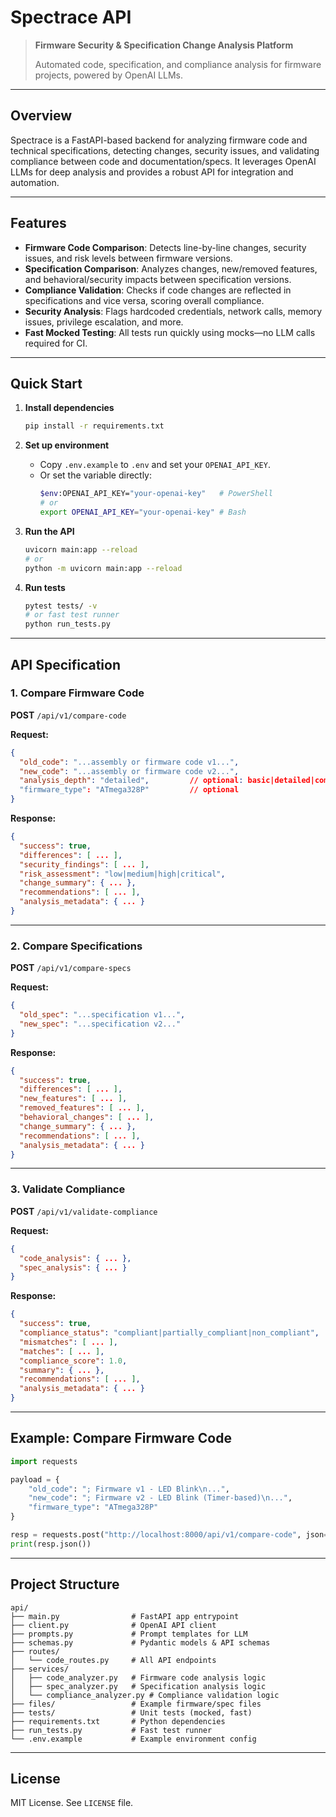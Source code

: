 # Spectrace API

> **Firmware Security & Specification Change Analysis Platform**
>
> Automated code, specification, and compliance analysis for firmware projects, powered by OpenAI LLMs.

---

## Overview

Spectrace is a FastAPI-based backend for analyzing firmware code and technical specifications, detecting changes, security issues, and validating compliance between code and documentation/specs. It leverages OpenAI LLMs for deep analysis and provides a robust API for integration and automation.

---

## Features

- **Firmware Code Comparison**: Detects line-by-line changes, security issues, and risk levels between firmware versions.
- **Specification Comparison**: Analyzes changes, new/removed features, and behavioral/security impacts between specification versions.
- **Compliance Validation**: Checks if code changes are reflected in specifications and vice versa, scoring overall compliance.
- **Security Analysis**: Flags hardcoded credentials, network calls, memory issues, privilege escalation, and more.
- **Fast Mocked Testing**: All tests run quickly using mocks—no LLM calls required for CI.

---

## Quick Start

1. **Install dependencies**
   ```bash
   pip install -r requirements.txt
   ```

2. **Set up environment**
   - Copy `.env.example` to `.env` and set your `OPENAI_API_KEY`.
   - Or set the variable directly:
     ```bash
     $env:OPENAI_API_KEY="your-openai-key"   # PowerShell
     # or
     export OPENAI_API_KEY="your-openai-key" # Bash
     ```

3. **Run the API**
   ```bash
   uvicorn main:app --reload
   # or
   python -m uvicorn main:app --reload
   ```

4. **Run tests**
   ```bash
   pytest tests/ -v
   # or fast test runner
   python run_tests.py
   ```

---

## API Specification

### 1. Compare Firmware Code

**POST** `/api/v1/compare-code`

**Request:**
```json
{
  "old_code": "...assembly or firmware code v1...",
  "new_code": "...assembly or firmware code v2...",
  "analysis_depth": "detailed",         // optional: basic|detailed|comprehensive
  "firmware_type": "ATmega328P"         // optional
}
```

**Response:**
```json
{
  "success": true,
  "differences": [ ... ],
  "security_findings": [ ... ],
  "risk_assessment": "low|medium|high|critical",
  "change_summary": { ... },
  "recommendations": [ ... ],
  "analysis_metadata": { ... }
}
```

---

### 2. Compare Specifications

**POST** `/api/v1/compare-specs`

**Request:**
```json
{
  "old_spec": "...specification v1...",
  "new_spec": "...specification v2..."
}
```

**Response:**
```json
{
  "success": true,
  "differences": [ ... ],
  "new_features": [ ... ],
  "removed_features": [ ... ],
  "behavioral_changes": [ ... ],
  "change_summary": { ... },
  "recommendations": [ ... ],
  "analysis_metadata": { ... }
}
```

---

### 3. Validate Compliance

**POST** `/api/v1/validate-compliance`

**Request:**
```json
{
  "code_analysis": { ... },
  "spec_analysis": { ... }
}
```

**Response:**
```json
{
  "success": true,
  "compliance_status": "compliant|partially_compliant|non_compliant",
  "mismatches": [ ... ],
  "matches": [ ... ],
  "compliance_score": 1.0,
  "summary": { ... },
  "recommendations": [ ... ],
  "analysis_metadata": { ... }
}
```

---

## Example: Compare Firmware Code

```python
import requests

payload = {
    "old_code": "; Firmware v1 - LED Blink\n...",
    "new_code": "; Firmware v2 - LED Blink (Timer-based)\n...",
    "firmware_type": "ATmega328P"
}

resp = requests.post("http://localhost:8000/api/v1/compare-code", json=payload)
print(resp.json())
```

---

## Project Structure

```
api/
├── main.py                # FastAPI app entrypoint
├── client.py              # OpenAI API client
├── prompts.py             # Prompt templates for LLM
├── schemas.py             # Pydantic models & API schemas
├── routes/
│   └── code_routes.py     # All API endpoints
├── services/
│   ├── code_analyzer.py   # Firmware code analysis logic
│   ├── spec_analyzer.py   # Specification analysis logic
│   └── compliance_analyzer.py # Compliance validation logic
├── files/                 # Example firmware/spec files
├── tests/                 # Unit tests (mocked, fast)
├── requirements.txt       # Python dependencies
├── run_tests.py           # Fast test runner
└── .env.example           # Example environment config
```

---

## License

MIT License. See `LICENSE` file.
